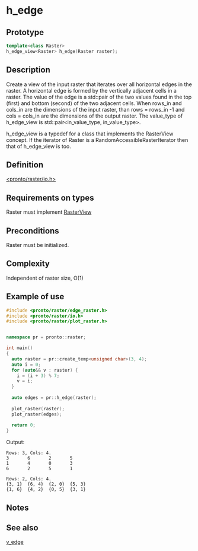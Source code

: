 # h_edge
## Prototype
```cpp
template<class Raster>
h_edge_view<Raster> h_edge(Raster raster);
```
## Description
Create a view of the input raster that iterates over all horizontal edges in the raster. A horizontal edge is formed by the vertically adjacent cells in a raster. The value of the edge is a std::pair of the two values found in the top (first) and bottom (second) of the two adjacent cells. When rows_in and cols_in are the dimensions of the input raster, than rows = rows_in -1 and cols = cols_in are the dimensions of the output raster. The value_type of h_edge_view is std::pair<in_value_type, in_value_type>.

h_edge_view<Raster> is a typedef for a class that implements the RasterView concept. If the iterator of Raster is a RandomAccessibleRasterIterator then that of h_edge_view<Raster> is too.

## Definition
[<pronto/raster/io.h>](./../../include/pronto/raster/edge_raster.h)

## Requirements on types
Raster must implement [RasterView](.\..\concepts\raster_view.md)

## Preconditions
Raster must be initialized.

## Complexity
Independent of raster size, O(1)

## Example of use
```cpp//example_h_edge.cpp
#include <pronto/raster/edge_raster.h>
#include <pronto/raster/io.h>
#include <pronto/raster/plot_raster.h>


namespace pr = pronto::raster;

int main()
{
  auto raster = pr::create_temp<unsigned char>(3, 4);
  auto i = 0;
  for (auto&& v : raster) {
    i = (i + 3) % 7;
    v = i;
  }
  
  auto edges = pr::h_edge(raster);
 
  plot_raster(raster);
  plot_raster(edges);
  
  return 0;
}
```
Output:
```
Rows: 3, Cols: 4.
3       6       2       5
1       4       0       3
6       2       5       1

Rows: 2, Cols: 4.
{3, 1}  {6, 4}  {2, 0}  {5, 3}
{1, 6}  {4, 2}  {0, 5}  {3, 1}
```
## Notes
## See also
[v_edge](./v_edge.md)